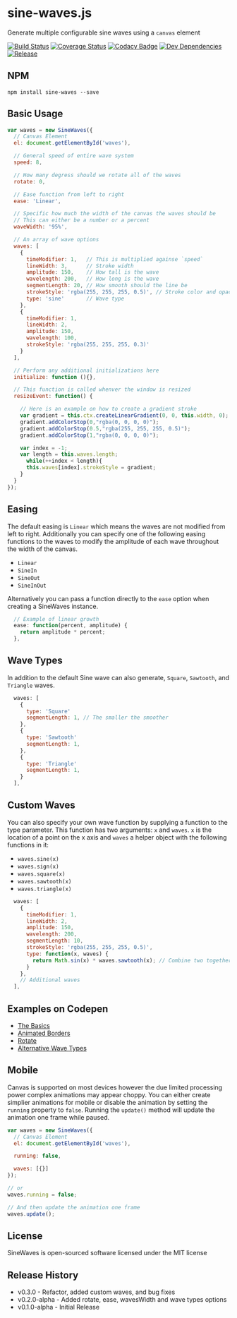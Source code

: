 # sine-waves.js

Generate multiple configurable sine waves using a `canvas` element

[![Build Status](http://img.shields.io/travis/isuttell/sine-waves/master.svg?style=flat)](https://travis-ci.org/isuttell/sine-waves)
[![Coverage Status](https://img.shields.io/coveralls/isuttell/sine-waves/master.svg?style=flat)](https://coveralls.io/r/isuttell/sine-waves)
[![Codacy Badge](https://img.shields.io/codacy/a52fd69032474c0ca88dc06ab69a9839.svg?style=flat)](https://www.codacy.com/public/isuttell/sine-waves)
[![Dev Dependencies](http://img.shields.io/david/dev/isuttell/sine-waves.svg?style=flat)](https://david-dm.org/isuttell/sine-waves?type=dev)
[![Release](https://img.shields.io/npm/v/sine-waves.svg?style=flat)](https://www.npmjs.com/package/sine-waves)


## NPM

```shell
npm install sine-waves --save
```

## Basic Usage
```js
var waves = new SineWaves({
  // Canvas Element
  el: document.getElementById('waves'),

  // General speed of entire wave system
  speed: 8,

  // How many degress should we rotate all of the waves
  rotate: 0,

  // Ease function from left to right
  ease: 'Linear',

  // Specific how much the width of the canvas the waves should be
  // This can either be a number or a percent
  waveWidth: '95%',

  // An array of wave options
  waves: [
    {
      timeModifier: 1,   // This is multiplied againse `speed`
      lineWidth: 3,      // Stroke width
      amplitude: 150,    // How tall is the wave
      wavelength: 200,   // How long is the wave
      segmentLength: 20, // How smooth should the line be
      strokeStyle: 'rgba(255, 255, 255, 0.5)', // Stroke color and opacity
      type: 'sine'       // Wave type
    },
    {
      timeModifier: 1,
      lineWidth: 2,
      amplitude: 150,
      wavelength: 100,
      strokeStyle: 'rgba(255, 255, 255, 0.3)'
    }
  ],

  // Perform any additional initializations here
  initialize: function (){},

  // This function is called whenver the window is resized
  resizeEvent: function() {

    // Here is an example on how to create a gradient stroke
    var gradient = this.ctx.createLinearGradient(0, 0, this.width, 0);
    gradient.addColorStop(0,"rgba(0, 0, 0, 0)");
    gradient.addColorStop(0.5,"rgba(255, 255, 255, 0.5)");
    gradient.addColorStop(1,"rgba(0, 0, 0, 0)");

    var index = -1;
    var length = this.waves.length;
      while(++index < length){
      this.waves[index].strokeStyle = gradient;
    }
  }
});
```

## Easing
The default easing is `Linear` which means the waves are not modified from left to right. Additionally you can specify one of the following easing functions to the waves to modify the amplitude of each wave throughout the width of the canvas.

* `Linear`
* `SineIn`
* `SineOut`
* `SineInOut`

Alternatively you can pass a function directly to the `ease` option when creating a SineWaves instance.

```js
  // Example of linear growth
  ease: function(percent, amplitude) {
    return amplitude * percent;
  },
```

## Wave Types
In addition to the default Sine wave can also generate, `Square`, `Sawtooth`, and `Triangle` waves.

```js
  waves: [
    {
      type: 'Square'
      segmentLength: 1, // The smaller the smoother
    },
    {
      type: 'Sawtooth'
      segmentLength: 1,
    },
    {
      type: 'Triangle'
      segmentLength: 1,
    }
  ],
```

## Custom Waves
You can also specify your own wave function by supplying a function to the type parameter. This function has two arguments: `x` and `waves`. `x` is the location of a point on the x axis and `waves` a helper object with the following functions in it:

* `waves.sine(x)`
* `waves.sign(x)`
* `waves.square(x)`
* `waves.sawtooth(x)`
* `waves.triangle(x)`

```js
  waves: [
    {
      timeModifier: 1,
      lineWidth: 2,
      amplitude: 150,
      wavelength: 200,
      segmentLength: 10,
      strokeStyle: 'rgba(255, 255, 255, 0.5)',
      type: function(x, waves) {
        return Math.sin(x) * waves.sawtooth(x); // Combine two together
      }
    },
    // Additional waves
  ],
```

## Examples on Codepen

* [The Basics](http://codepen.io/isuttell/pen/vENOZw)
* [Animated Borders](http://codepen.io/isuttell/pen/PwPqOw)
* [Rotate](http://codepen.io/isuttell/pen/xbwrxB)
* [Alternative Wave Types](http://codepen.io/isuttell/pen/MYaoKX)

## Mobile
Canvas is supported on most devices however the due limited processing power complex animations may appear choppy. You can either create simplier animations for mobile or disable the animation by setting the `running` property to `false`. Running the `update()` method will update the animation one frame while paused.

```js
var waves = new SineWaves({
  // Canvas Element
  el: document.getElementById('waves'),

  running: false,

  waves: [{}]
});

// or
waves.running = false;

// And then update the animation one frame
waves.update();
```

## License
SineWaves is open-sourced software licensed under the MIT license

## Release History
- v0.3.0 - Refactor, added custom waves, and bug fixes
- v0.2.0-alpha - Added rotate, ease, wavesWidth and wave types options
- v0.1.0-alpha - Initial Release
